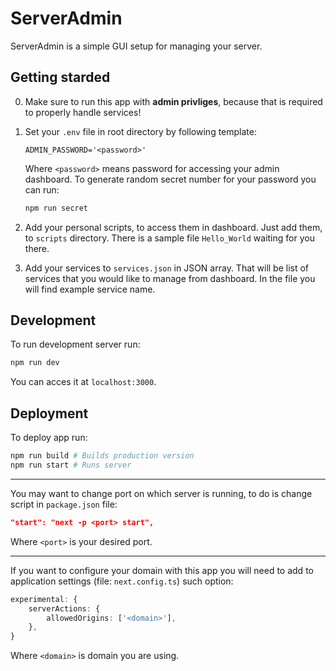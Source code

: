 # ServerAdmin

ServerAdmin is a simple GUI setup for managing your server.

## Getting starded

0. Make sure to run this app with **admin privliges**, because that is required to properly handle services!

1. Set your `.env` file in root directory by following template:

    ```
    ADMIN_PASSWORD='<password>'
    ```

    Where `<password>` means password for accessing your admin dashboard. To generate random secret number for your password you can run:

    ```bash
    npm run secret
    ```

2. Add your personal scripts, to access them in dashboard. Just add them, to `scripts` directory. There is a sample file `Hello_World` waiting for you there.

3. Add your services to `services.json` in JSON array. That will be list of services that you would like to manage from dashboard. In the file you will find example service name.

## Development

To run development server run:

```bash
npm run dev
```

You can acces it at `localhost:3000`.

## Deployment

To deploy app run:

```bash
npm run build # Builds production version
npm run start # Runs server
```

---

You may want to change port on which server is running, to do is change script in `package.json` file:

```json
"start": "next -p <port> start",
```

Where `<port>` is your desired port.

---

If you want to configure your domain with this app you will need to add to application settings (file: `next.config.ts`) such option:

```ts
experimental: {
    serverActions: {
        allowedOrigins: ['<domain>'],
    },
}
```

Where `<domain>` is domain you are using.
